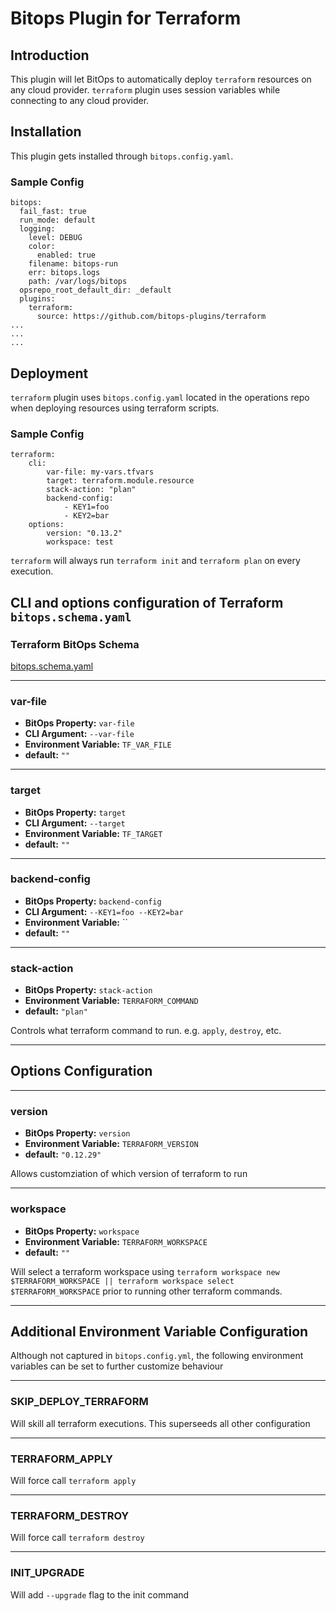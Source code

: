 # Bitops Plugin for Terraform

## Introduction
This plugin will let BitOps to automatically deploy ``terraform`` resources on any cloud provider. ``terraform`` plugin uses session variables while connecting to any cloud provider.

## Installation

This plugin gets installed through ```bitops.config.yaml```.

### Sample Config

```
bitops:
  fail_fast: true 
  run_mode: default
  logging:      
    level: DEBUG
    color:
      enabled: true
    filename: bitops-run
    err: bitops.logs
    path: /var/logs/bitops
  opsrepo_root_default_dir: _default
  plugins:    
    terraform:
      source: https://github.com/bitops-plugins/terraform
...
...
...

```

## Deployment

``terraform`` plugin uses ```bitops.config.yaml``` located in the operations repo when deploying resources using terraform scripts.

### Sample Config
```
terraform:
    cli:
        var-file: my-vars.tfvars
        target: terraform.module.resource
        stack-action: "plan"
        backend-config:
            - KEY1=foo
            - KEY2=bar
    options:
        version: "0.13.2"
        workspace: test
```

``terraform`` will always run `terraform init` and `terraform plan` on every execution.

## CLI and options configuration of Terraform ``bitops.schema.yaml``

### Terraform BitOps Schema

[bitops.schema.yaml](https://github.com/bitops-plugins/terraform/blob/main/bitops.schema.yaml)

-------------------
### var-file
* **BitOps Property:** `var-file`
* **CLI Argument:** `--var-file`
* **Environment Variable:** `TF_VAR_FILE`
* **default:** `""`

-------------------
### target
* **BitOps Property:** `target`
* **CLI Argument:** `--target`
* **Environment Variable:** `TF_TARGET`
* **default:** `""`

-------------------
### backend-config
* **BitOps Property:** `backend-config`
* **CLI Argument:** `--KEY1=foo --KEY2=bar`
* **Environment Variable:** ``
* **default:** `""`

-------------------

### stack-action
* **BitOps Property:** `stack-action`
* **Environment Variable:** `TERRAFORM_COMMAND`
* **default:** `"plan"`

Controls what terraform command to run. e.g. `apply`, `destroy`, etc.


-------------------


## Options Configuration

-------------------
### version
* **BitOps Property:** `version`
* **Environment Variable:** `TERRAFORM_VERSION`
* **default:** `"0.12.29"`

Allows customziation of which version of terraform to run

-------------------
### workspace
* **BitOps Property:** `workspace`
* **Environment Variable:** `TERRAFORM_WORKSPACE`
* **default:** `""`

Will select a terraform workspace using `terraform workspace new $TERRAFORM_WORKSPACE || terraform workspace select $TERRAFORM_WORKSPACE` prior to running other terraform commands.

-------------------

## Additional Environment Variable Configuration
Although not captured in `bitops.config.yml`, the following environment variables can be set to further customize behaviour

-------------------
### SKIP_DEPLOY_TERRAFORM
Will skill all terraform executions. This superseeds all other configuration

-------------------
### TERRAFORM_APPLY
Will force call `terraform apply`

-------------------
### TERRAFORM_DESTROY
Will force call `terraform destroy`

-------------------
### INIT_UPGRADE
Will add `--upgrade` flag to the init command
